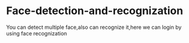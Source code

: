# Face-detection-and-recognization
You can detect multiple face,also can recognize it,here we can login by using face recognization

